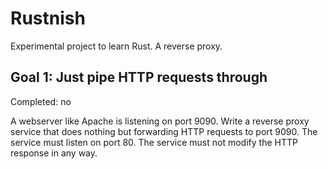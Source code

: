 # Rustnish
Experimental project to learn Rust. A reverse proxy.

## Goal 1: Just pipe HTTP requests through
Completed: no

A webserver like Apache is listening on port 9090. Write a reverse proxy service
that does nothing but forwarding HTTP requests to port 9090. The service must
listen on port 80. The service must not modify the HTTP response in any way.
